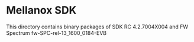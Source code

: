 Mellanox SDK
=============

This directory contains binary packages of SDK RC 4.2.7004X004 and FW Spectrum fw-SPC-rel-13_1600_0184-EVB
